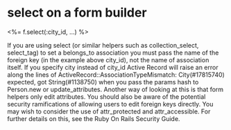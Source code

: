 # select on a form builder
<%= f.select(:city_id, ...) %>

If you are using select (or similar helpers such as collection_select, select_tag) to set a belongs_to association you must pass the name of the foreign key (in the example above city_id), not the name of association itself. If you specify city instead of city_id Active Record will raise an error along the lines of ActiveRecord::AssociationTypeMismatch: City(#17815740) expected, got String(#1138750) when you pass the params hash to Person.new or update_attributes. Another way of looking at this is that form helpers only edit attributes. You should also be aware of the potential security ramifications of allowing users to edit foreign keys directly. You may wish to consider the use of attr_protected and attr_accessible. For further details on this, see the Ruby On Rails Security Guide.